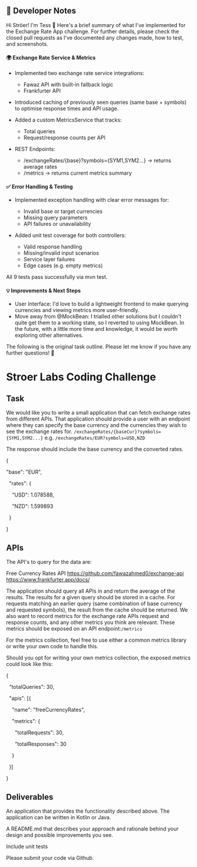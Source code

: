 ## 🚀 Developer Notes
Hi Ströer! I'm Tess 👋 Here's a brief summary of what I've implemented for the Exchange Rate App challenge. For further details, please check the closed pull requests as I've documented any changes made, how to test, and screenshots. 

#### 🌍 Exchange Rate Service & Metrics
* Implemented two exchange rate service integrations:
  - Fawaz API with built-in fallback logic
  - Frankfurter API

* Introduced caching of previously seen queries (same base + symbols) to optimise response times and API usage.

* Added a custom MetricsService that tracks:
  - Total queries
  - Request/response counts per API

* REST Endpoints:
  - /exchangeRates/{base}?symbols={SYM1,SYM2...} → returns average rates
  - /metrics → returns current metrics summary

#### ✅ Error Handling & Testing
* Implemented exception handling with clear error messages for:
  - Invalid base or target currencies
  - Missing query parameters
  - API failures or unavailability

* Added unit test coverage for both controllers:
  - Valid response handling
  - Missing/invalid input scenarios
  - Service layer failures
  - Edge cases (e.g. empty metrics)

All 9 tests pass successfully via mvn test.

#### 💡 Improvements & Next Steps
* User Interface: I'd love to build a lightweight frontend to make querying currencies and viewing metrics more user-friendly.
* Move away from @MockBean: I trialled other solutions but I couldn't quite get them to a working state, so I reverted to using MockBean. In the future, with a little more time and knowledge, it would be worth exploring other alternatives.

The following is the original task outline. Please let me know if you have any further questions! 🚀

# Stroer Labs Coding Challenge

## Task
We would like you to write a small application that can fetch exchange rates from different APIs. That application should provide a user with an endpoint where they can specify the base currency and the currencies they wish to see the exchange rates for.
`/exchangeRates/{baseCur}?symbols={SYM1,SYM2...}`
e.g.
`/exchangeRates/EUR?symbols=USD,NZD`

The response should include the base currency and the converted rates.

{

  "base": "EUR",
  
  "rates": {
  
    "USD": 1.078588,
    
    "NZD": 1.599893
    
  }
  
}

## APIs
The API's to query for the data are:


Free Currency Rates API
https://github.com/fawazahmed0/exchange-api
https://www.frankfurter.app/docs/


The application should query all APIs in and return the average of the results. The results for a given query should be stored in a cache. For requests matching an earlier query (same combination of base currency and requested symbols), the result from the cache should be returned.
We also want to record metrics for the exchange rate APIs request and response counts, and any other metrics you think are relevant. These metrics should be exposed on an API endpoint:`/metrics`


For the metrics collection, feel free to use either a common metrics library or write your own code to handle this.


Should you opt for writing your own metrics collection, the exposed metrics could look like this:

{

  "totalQueries": 30,
  
  "apis": [{
  
    "name": "freeCurrencyRates",
    
    "metrics": {
    
      "totalRequests": 30,
      
      "totalResponses": 30
      
    }
    
  }]
  
}

## Deliverables

An application that provides the functionality described above. The application can be written in Kotlin or Java.

A README.md that describes your approach and rationale behind your design and possible improvements you see.

Include unit tests

Please submit your code via Github.

